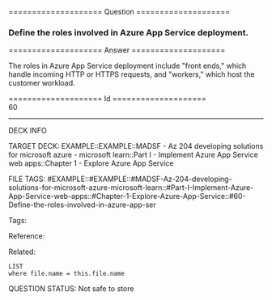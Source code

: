 ==================== Question ====================  

### Define the roles involved in Azure App Service deployment.  

==================== Answer ====================  

The roles in Azure App Service deployment include "front ends," which handle incoming HTTP or HTTPS requests, and "workers," which host the customer workload.

==================== Id ====================  
60

---

DECK INFO

TARGET DECK: EXAMPLE::EXAMPLE::MADSF - Az 204 developing solutions for microsoft azure - microsoft learn::Part I - Implement Azure App Service web apps::Chapter 1 - Explore Azure App Service

FILE TAGS: #EXAMPLE::#EXAMPLE::#MADSF-Az-204-developing-solutions-for-microsoft-azure-microsoft-learn::#Part-I-Implement-Azure-App-Service-web-apps::#Chapter-1-Explore-Azure-App-Service::#60-Define-the-roles-involved-in-azure-app-ser

Tags:

Reference:

Related:

```dataview
LIST
where file.name = this.file.name
```

QUESTION STATUS: Not safe to store
